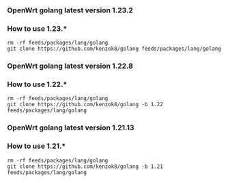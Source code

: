### OpenWrt golang latest version 1.23.2

### How to use 1.23.*

```shell
rm -rf feeds/packages/lang/golang
git clone https://github.com/kenzok8/golang feeds/packages/lang/golang
```

### OpenWrt golang latest version 1.22.8

### How to use 1.22.*

```shell
rm -rf feeds/packages/lang/golang
git clone https://github.com/kenzok8/golang -b 1.22 feeds/packages/lang/golang
```

### OpenWrt golang latest version 1.21.13

### How to use 1.21.*

```shell
rm -rf feeds/packages/lang/golang
git clone https://github.com/kenzok8/golang -b 1.21 feeds/packages/lang/golang
```
